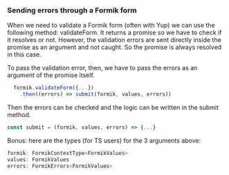 ### Sending errors through a Formik form

When we need to validate a Formik form (often with Yup) we can use the following method: validateForm.
It returns a promise so we have to check if it resolves or not.
However, the validation errors are sent directly inside the promise as an argument and not caught. So the promise is always resolved in this case.

To pass the validation error, then, we have to pass the errors as an argument of the promise itself.

```js
  formik.validateForm({...})
    .then((errors) => submit(formik, values, errors))
```

Then the errors can be checked and the logic can be written in the submit method.

```js
const submit = (formik, values, errors) => {...}
```

Bonus: here are the types (for TS users) for the 3 arguments above:
```js
formik: FormikContextType<FormikValues>
values: FormikValues
errors: FormikErrors<FormikValues>
```

